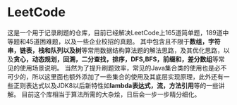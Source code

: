 # LeetCode
这是一个用于记录刷题的仓库，目前已经解决LeetCode上165道简单题，189道中等题和45道困难题，以及一些企业校招的真题。
其中包含且不限于**数组，字符串，链表，栈和队列以及树**等常用数据结构算法题的解法思路，及其优化思路，以及**贪心，动态规划，回溯，二分查找，排序，DFS,BFS，前缀和，差分数组**等常见的使用场景说明。
当然为了提升刷题效率，常见的Java集合类的使用也是必不可少的，所以这里面也额外添加了一些集合的使用及其底层实现原理，此外还有一些正则表达式以及JDK8以后新特性如**lambda表达式，流，方法引用**等的一些讲解。
目前这个库相当于算法所需的大杂烩，日后会一步一步精分细化。

